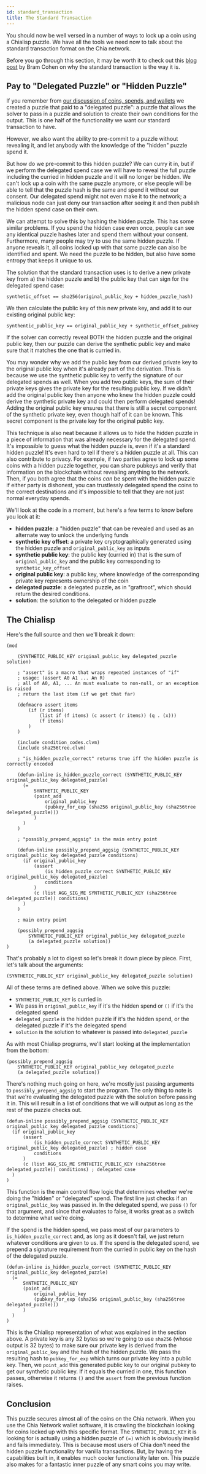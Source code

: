 ```yaml
---
id: standard_transaction
title: The Standard Transaction
---
```


You should now be well versed in a number of ways to lock up a coin using a Chialisp puzzle.
We have all the tools we need now to talk about the standard transaction format on the Chia network.

Before you go through this section, it may be worth it to check out this [blog post](https://www.chia.net/2021/05/27/Agrgregated-Sigs-Taproot-Graftroot.html) by Bram Cohen on why the standard transaction is the way it is.

## Pay to "Delegated Puzzle" or "Hidden Puzzle"

If you remember from [our discussion of coins, spends, and wallets](/docs/coins_spends_and_wallets) we created a puzzle that paid to a "delegated puzzle": a puzzle that allows the solver to pass in a puzzle and solution to create their own conditions for the output.
This is one half of the functionality we want our standard transaction to have.

However, we also want the ability to pre-commit to a puzzle without revealing it, and let anybody with the knowledge of the "hidden" puzzle spend it.

But how do we pre-commit to this hidden puzzle?  We can curry it in, but if we perform the delegated spend case we will have to reveal the full puzzle including the curried in hidden puzzle and it will no longer be hidden.
We can't lock up a coin with the same puzzle anymore, or else people will be able to tell that the puzzle hash is the same and spend it without our consent.
Our delegated spend might not even make it to the network; a malicious node can just deny our transaction after seeing it and then publish the hidden spend case on their own.

We can attempt to solve this by hashing the hidden puzzle.
This has some similar problems.
If you spend the hidden case even once, people can see any identical puzzle hashes later and spend them without your consent.
Furthermore, many people may try to use the same hidden puzzle.
If anyone reveals it, all coins locked up with that same puzzle can also be identified and spent.
We need the puzzle to be hidden, but also have some entropy that keeps it unique to us.

The solution that the standard transaction uses is to derive a new private key from a) the hidden puzzle and b) the public key that can sign for the delegated spend case:

`synthetic_offset == sha256(original_public_key + hidden_puzzle_hash)`

We then calculate the public key of this new private key, and add it to our existing original public key:

`synthentic_public_key == original_public_key + synthetic_offset_pubkey`

If the solver can correctly reveal BOTH the hidden puzzle and the original public key, then our puzzle can derive the synthetic public key and make sure that it matches the one that is curried in.

You may wonder why we add the public key from our derived private key to the original public key when it's already part of the derivation.
This is because we use the synthetic public key to verify the signature of our delegated spends as well. 
When you add two public keys, the sum of their private keys gives the private key for the resulting public key.
If we didn't add the original public key then anyone who knew the hidden puzzle could derive the synthetic private key and could then perform delegated spends!  Adding the original public key ensures that there is still a secret component of the synthetic private key, even though half of it can be known.
This secret component is the private key for the original public key.

This technique is also neat because it allows us to hide the hidden puzzle in a piece of information that was already necessary for the delegated spend.
It's impossible to guess what the hidden puzzle is, even if it's a standard hidden puzzle!  It's even hard to tell if there's a hidden puzzle at all.
This can also contribute to privacy.
For example, if two parties agree to lock up some coins with a hidden puzzle together, you can share pubkeys and verify that information on the blockchain without revealing anything to the network.
Then, if you both agree that the coins *can* be spent with the hidden puzzle if either party is dishonest, you can trustlessly delegated spend the coins to the correct destinations and it's impossible to tell that they are not just normal everyday spends.

We'll look at the code in a moment, but here's a few terms to know before you look at it:

* **hidden puzzle**: a "hidden puzzle" that can be revealed and used as an alternate way to unlock the underlying funds
* **synthetic key offset**: a private key cryptographically generated using the hidden puzzle and `original_public_key` as inputs
* **synthetic public key**: the public key (curried in) that is the sum of `original_public_key` and the public key corresponding to `synthetic_key_offset`
* **original public key**: a public key, where knowledge of the corresponding private key represents ownership of the coin
* **delegated puzzle**: a delegated puzzle, as in "graftroot", which should return the desired conditions.
* **solution**: the solution to the delegated or hidden puzzle

## The Chialisp

Here's the full source and then we'll break it down:

```chialisp
(mod

    (SYNTHETIC_PUBLIC_KEY original_public_key delegated_puzzle solution)

    ; "assert" is a macro that wraps repeated instances of "if"
    ; usage: (assert A0 A1 ... An R)
    ; all of A0, A1, ... An must evaluate to non-null, or an exception is raised
    ; return the last item (if we get that far)

    (defmacro assert items
        (if (r items)
            (list if (f items) (c assert (r items)) (q . (x)))
            (f items)
        )
    )

    (include condition_codes.clvm)
    (include sha256tree.clvm)

    ; "is_hidden_puzzle_correct" returns true iff the hidden puzzle is correctly encoded

    (defun-inline is_hidden_puzzle_correct (SYNTHETIC_PUBLIC_KEY original_public_key delegated_puzzle)
      (=
          SYNTHETIC_PUBLIC_KEY
          (point_add
              original_public_key
              (pubkey_for_exp (sha256 original_public_key (sha256tree delegated_puzzle)))
          )
      )
    )

    ; "possibly_prepend_aggsig" is the main entry point

    (defun-inline possibly_prepend_aggsig (SYNTHETIC_PUBLIC_KEY original_public_key delegated_puzzle conditions)
      (if original_public_key
          (assert
              (is_hidden_puzzle_correct SYNTHETIC_PUBLIC_KEY original_public_key delegated_puzzle)
              conditions
          )
          (c (list AGG_SIG_ME SYNTHETIC_PUBLIC_KEY (sha256tree delegated_puzzle)) conditions)
      )
    )

    ; main entry point

    (possibly_prepend_aggsig
        SYNTHETIC_PUBLIC_KEY original_public_key delegated_puzzle
        (a delegated_puzzle solution))
)
```

That's probably a lot to digest so let's break it down piece by piece.
First, let's talk about the arguments:

```
(SYNTHETIC_PUBLIC_KEY original_public_key delegated_puzzle solution)
```

All of these terms are defined above.
When we solve this puzzle:
* `SYNTHETIC_PUBLIC_KEY` is curried in
* We pass in `original_public_key` if it's the hidden spend or `()` if it's the delegated spend
* `delegated_puzzle` is the hidden puzzle if it's the hidden spend, or the delegated puzzle if it's the delegated spend
* `solution` is the solution to whatever is passed into `delegated_puzzle`

As with most Chialisp programs, we'll start looking at the implementation from the bottom:

```chialisp
(possibly_prepend_aggsig
    SYNTHETIC_PUBLIC_KEY original_public_key delegated_puzzle
    (a delegated_puzzle solution))
```

There's nothing much going on here, we're mostly just passing arguments to `possibly_prepend_aggsig` to start the program.
The only thing to note is that we're evaluating the delegated puzzle with the solution before passing it in.
This will result in a list of conditions that we will output as long as the rest of the puzzle checks out.

```chialisp
(defun-inline possibly_prepend_aggsig (SYNTHETIC_PUBLIC_KEY original_public_key delegated_puzzle conditions)
  (if original_public_key
      (assert
          (is_hidden_puzzle_correct SYNTHETIC_PUBLIC_KEY original_public_key delegated_puzzle) ; hidden case
          conditions
      )
      (c (list AGG_SIG_ME SYNTHETIC_PUBLIC_KEY (sha256tree delegated_puzzle)) conditions) ; delegated case
  )
)
```

This function is the main control flow logic that determines whether we're doing the "hidden" or "delegated" spend.
The first line just checks if an `original_public_key` was passed in.
In the delegated spend, we pass `()` for that argument, and since that evaluates to false, it works great as a switch to determine what we're doing.

If the spend is the hidden spend, we pass most of our parameters to `is_hidden_puzzle_correct` and, as long as it doesn't fail, we just return whatever conditions are given to us.
If the spend is the delegated spend, we prepend a signature requirement from the curried in public key on the hash of the delegated puzzle.

```chialisp
(defun-inline is_hidden_puzzle_correct (SYNTHETIC_PUBLIC_KEY original_public_key delegated_puzzle)
  (=
      SYNTHETIC_PUBLIC_KEY
      (point_add
          original_public_key
          (pubkey_for_exp (sha256 original_public_key (sha256tree delegated_puzzle)))
      )
  )
)
```

This is the Chialisp representation of what was explained in the section above.
A private key is any 32 bytes so we're going to use `sha256` (whose output is 32 bytes) to make sure our private key is derived from the `original_public_key` and the hash of the hidden puzzle.
We pass the resulting hash to `pubkey_for_exp` which turns our private key into a public key.
Then, we `point_add` this generated public key to our original pubkey to get our synthetic public key.
If it equals the curried in one, this function passes, otherwise it returns `()` and the `assert` from the previous function raises.


## Conclusion
This puzzle secures almost all of the coins on the Chia network.
When you use the Chia Network wallet software, it is crawling the blockchain looking for coins locked up with this specific format.
The `SYNTHETIC_PUBLIC_KEY` it is looking for is actually using a hidden puzzle of `(=)` which is obviously invalid and fails immediately.
This is because most users of Chia don't need the hidden puzzle functionality for vanilla transactions.
But, by having the capabilities built in, it enables much cooler functionality later on.
This puzzle also makes for a fantastic inner puzzle of any smart coins you may write.
